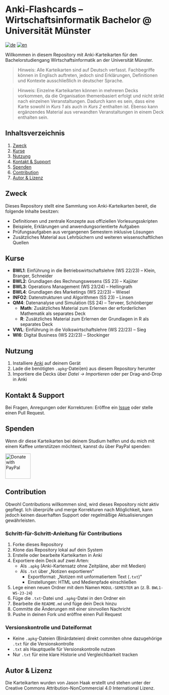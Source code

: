 # Anki-Flashcards – Wirtschaftsinformatik Bachelor @ Universität Münster
[![de](https://img.shields.io/badge/Sprache-de-red.svg)](https://github.com/jasonhaak/wi-uni-muenster-flashcards/blob/main/README.md)
[![en](https://img.shields.io/badge/Sprache-en-green.svg)](https://github.com/jasonhaak/wi-uni-muenster-flashcards/blob/main/README-en.md)

Willkommen in diesem Repository mit Anki-Karteikarten für den Bachelorstudiengang Wirtschaftsinformatik an der Universität Münster.

> Hinweis: Alle Karteikarten sind auf Deutsch verfasst. Fachbegriffe können in Englisch auftreten, jedoch sind Erklärungen, Definitionen und Kontexte ausschließlich in deutscher Sprache.

> Hinweis: Einzelne Karteikarten können in mehreren Decks vorkommen, da die Organisation themenbasiert erfolgt und nicht strikt nach einzelnen Veranstaltungen. Dadurch kann es sein, dass eine Karte sowohl in _Kurs 1_ als auch in _Kurs 2_ enthalten ist. Ebenso kann ergänzendes Material aus verwandten Veranstaltungen in einem Deck enthalten sein.

## Inhaltsverzeichnis
1. [Zweck](#zweck)
2. [Kurse](#kurse)
3. [Nutzung](#nutzung)
4. [Kontakt & Support](#kontakt--support)
5. [Spenden](#spenden)
6. [Contribution](#contribution)
7. [Autor & Lizenz](#autor--lizenz)

## Zweck
Dieses Repository stellt eine Sammlung von Anki-Karteikarten bereit, die folgende Inhalte besitzen:
- Definitionen und zentrale Konzepte aus offiziellen Vorlesungsskripten
- Beispiele, Erklärungen und anwendungsorientierte Aufgaben
- Prüfungsaufgaben aus vergangenen Semestern inklusive Lösungen
- Zusätzliches Material aus Lehrbüchern und weiteren wissenschaftlichen Quellen

## Kurse
- **BWL1**: Einführung in die Betriebswirtschaftslehre (WS 22/23) – Klein, Branger, Schneider
- **BWL2**: Grundlagen des Rechnungswesens (SS 23) – Kajüter
- **BWL3**: Operations Management (WS 23/24) – Hellingrath
- **BWL4**: Grundlagen des Marketings (WS 22/23) – Wiesel
- **INFO2**: Datenstrukturen und Algorithmen (SS 23) – Linsen
- **QM4**: Datenanalyse und Simulation (SS 24) – Terveer, Schönberger
	- **Math**: Zusätzliches Material zum Erlernen der erforderlichen Mathematik als separates Deck
	- **R**: Zusätzliches Material zum Erlernen der Grundlagen in R als separates Deck
- **VWL**: Einführung in die Volkswirtschaftslehre (WS 22/23) – Sieg
- **WI6**: Digital Business (WS 22/23) – Stockinger

## Nutzung
1. Installiere [Anki](https://apps.ankiweb.net/) auf deinem Gerät
2. Lade die benötigten `.apkg`-Datei(en) aus diesem Repository herunter
3. Importiere die Decks über *Datei → Importieren* oder per Drag-and-Drop in Anki

## Kontakt & Support
Bei Fragen, Anregungen oder Korrekturen: Eröffne ein [Issue](https://github.com/jasonhaak/wi-uni-muenster-flashcards/issues) oder stelle einen Pull Request.

## Spenden
Wenn dir diese Karteikarten bei deinem Studium helfen und du mich mit einem Kaffee unterstützen möchtest, kannst du über PayPal spenden:

<a href="https://www.paypal.com/paypalme/jasonhaak01">
  <img src="https://raw.githubusercontent.com/stefan-niedermann/paypal-donate-button/master/paypal-donate-button.png" alt="Donate with PayPal" height="80"/>
</a>

## Contribution
Obwohl Contributions willkommen sind, wird dieses Repository nicht aktiv gepflegt. Ich überprüfe und merge Korrekturen nach Möglichkeit, kann jedoch keinen dauerhaften Support oder regelmäßige Aktualisierungen gewährleisten.

### Schritt-für-Schritt-Anleitung für Contributions
1. Forke dieses Repository
2. Klone das Repository lokal auf dein System
3. Erstelle oder bearbeite Karteikarten in Anki
4. Exportiere dein Deck auf zwei Arten:
   - Als `.apkg` (Anki-Kartensatz ohne Zeitpläne, aber mit Medien)
   - Als `.txt` über „Notizen exportieren“
     - Exportformat: „Notizen mit unformatiertem Text (`.txt`)“
     - Einstellungen: HTML und Medienpfade einschließen
5. Lege einen neuen Ordner mit dem Namen `MODUL-SEMESTER` an (z. B. `BWL1-WS-23-24`)
6. Füge die `.txt`-Datei und `.apkg`-Datei in den Ordner ein
7. Bearbeite die `README.md` und füge dein Deck hinzu
8. Committe die Änderungen mit einer sinnvollen Nachricht
9. Pushe in deinen Fork und eröffne einen Pull Request

### Versionskontrolle und Dateiformat
- Keine `.apkg`-Dateien (Binärdateien) direkt commiten ohne dazugehörige `.txt` für die Versionskontrolle
- `.txt` als Hauptquelle für Versionskontrolle nutzen
- Nur `.txt` für eine klare Historie und Vergleichbarkeit tracken


## Autor & Lizenz
Die Karteikarten wurden von Jason Haak erstellt und stehen unter der Creative Commons Attribution-NonCommercial 4.0 International Lizenz.
